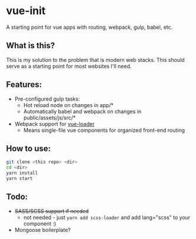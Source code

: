 # vue-init
A starting point for vue apps with routing, webpack, gulp, babel, etc.

## What is this?
This is my solution to the problem that is modern web stacks. This should serve as a starting point for most websites I'll need.

## Features:
* Pre-configured gulp tasks:
  * Hot reload node on changes in app/*
  * Automatically babel and webpack on changes in public/assets/js/src/*
* Webpack support for [vue-loader](https://github.com/vuejs/vue-loader)
  * Means single-file vue components for organized front-end routing
  
## How to use:
``` bash
git clone <this repo> <dir>
cd <dir>
yarn install
yarn start
```
  
## Todo: 
* ~~SASS/SCSS support if needed~~
  * not needed - just `yarn add scss-loader` and add lang="scss" to your component :)
* Mongoose boilerplate?
